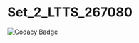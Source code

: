 # Set_2_LTTS_267080

[![Codacy Badge](https://app.codacy.com/project/badge/Grade/52e49a564c2e4f17893b11f609897252)](https://www.codacy.com/gh/mjanu/Set_2_LTTS_267080/dashboard?utm_source=github.com&amp;utm_medium=referral&amp;utm_content=mjanu/Set_2_LTTS_267080&amp;utm_campaign=Badge_Grade)
